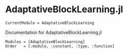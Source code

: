 # AdaptativeBlockLearning.jl

```@meta
CurrentModule = AdaptativeBlockLearning
```
Documentation for AdaptativeBlockLearning.jl

```@autodocs
Modules = [AdaptativeBlockLearning]
Order   = [:module, :constant, :type, :function]
```
